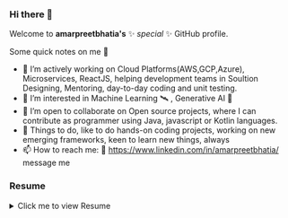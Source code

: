 ### Hi there 👋

Welcome to **amarpreetbhatia's** ✨ _special_ ✨ GitHub profile.

Some quick notes on me 💠

- 🔭 I’m actively working on Cloud Platforms(AWS,GCP,Azure), Microservices, ReactJS, helping development teams in Soultion Designing, Mentoring, day-to-day coding and unit testing.
- 🌱 I’m interested in Machine Learning 🛰️ , Generative AI 🤖
- 👯 I’m open to collaborate on Open source projects, where I can contribute as programmer using Java, javascript or Kotlin languages.
- 💬 Things to do, like to do hands-on coding projects, working on new emerging frameworks, keen to learn new things, always
- 📫 How to reach me: 📲 https://www.linkedin.com/in/amarpreetbhatia/ message me

### Resume
<details>
  <summary>Click me to view Resume</summary>
  
# Amarpreet Bhatia
(+61) 481-785-348 | amarpreetbhatia@gmail.com

## Professional Summary
Seasoned Solution Architect and Technical Lead with over 15 years of experience in designing, implementing, and leading complex IT projects. Proven track record in hands-on development using Java, NodeJS, and cloud technologies, coupled with strong leadership skills in guiding cross-functional teams. Expertise in:

- Full-stack development with Java, Spring Boot, NodeJS, and ReactJS
- Cloud solutions using AWS and Google Cloud Platform (GCP)
- API design and management (REST, SOAP, Apigee)
- Microservices architecture and containerization (Docker, Kubernetes)
- DevOps practices and CI/CD implementation
- Agile methodologies and team leadership

## Professional Experience

### Technical Lead/Solution Designer
**Westpac Group (Employer Infosys Technology), Sydney** | May 2022 - Present

- Led the design and implementation of microservices using Java Spring Boot and NodeJS, deployed on AWS and GCP
- Spearheaded the migration of legacy batch processes to Spring Boot Batch, improving performance and scalability
- Conducted code reviews and mentored team members in Java, Spring, JavaScript, and NodeJS best practices
- Drove the adoption of DevOps practices, implementing CI/CD pipelines that reduced deployment times by 40%
- Architected and executed a proof of concept for migrating an AngularJS 1.x application to React

### Service Lead Engineer
**Macquarie Group, Sydney** | November 2021 - April 2022

- Collaborated with stakeholders to design and implement solutions aligned with business requirements
- Facilitated Agile practices, including backlog grooming and user story refinement, to support development teams

### FullStack Lead Engineer
**Cognizant Technology Solutions, Sydney/Melbourne** | November 2016 - November 2021

- Led full-stack development projects for major clients including Telstra and ANZ
- Designed and developed microservices in Java and Kotlin using Spring Boot, deployed on AWS, Cloudfoundry, and GKE
- Implemented Backend for Frontend (BFF) pattern to optimize API consumption by web and mobile clients
- Architected and developed an AWS Lambda service using Serverless Application Model (SAM) in NodeJS
- Designed a proof of concept using Spring Boot and Spring Cloud, implementing CQRS pattern and event-driven architecture with Axon framework

### Technical Architect
**Fidelity Information Services, Noida, India** | November 2015 - November 2016

- Led the development of an automated UI testing tool with a user-friendly web interface
- Implemented DevOps practices, including Jenkins and Bamboo for CI/CD, resulting in 30% faster delivery times

### Technical Specialist
**NIIT Technologies, Noida, India** | April 2015 - November 2015

- Served as the primary technical contact for three Scrum teams, integrating SITA products and web applications using SOA architecture
- Designed and implemented an OAuth2-based authentication system for enhanced security

### Senior Associate
**Cognizant Technology Solution, Zurich, Switzerland** | Aug 2006 - July 2014

- Led development of complex software solutions for Credit Suisse using Core Java, REST APIs, and Web Services
- Designed and implemented end-to-end flow for Currency Credit Transfer, including SWIFT message handling and ISO 20022 standard migration
- Integrated content management tool OneCMS with web applications, enhancing user experience for relationship managers

## Education and Certifications

- Bachelor of Engineering in Computer Science, Guru Ramdas Khalsa Institute Of Science And Technology, 2003
- AWS Certified Solution Architect Associate, 2020
- Certified Kubernetes Application Developer
- Microsoft Certified: Azure Fundamentals
- Certified SAFe® 5 Practitioner
- TMF (TM Forum) – Open Digital Architecture Foundation Level Exam, 2021

## Technical Skills

- Languages: Java, Kotlin, JavaScript, Python
- Frameworks: Spring Boot, ReactJS, NodeJS, AngularJS
- Cloud Platforms: AWS, Google Cloud Platform (GCP)
- DevOps: Jenkins, Bamboo, Docker, Kubernetes
- API Management: Apigee, Swagger
- Databases: SQL, NoSQL
- Methodologies: Agile, SAFe, CQRS, Event-Driven Architecture
</details>
